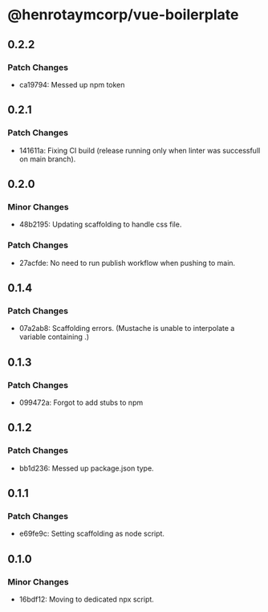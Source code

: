 # @henrotaymcorp/vue-boilerplate

## 0.2.2

### Patch Changes

- ca19794: Messed up npm token

## 0.2.1

### Patch Changes

- 141611a: Fixing CI build (release running only when linter was successfull on main branch).

## 0.2.0

### Minor Changes

- 48b2195: Updating scaffolding to handle css file.

### Patch Changes

- 27acfde: No need to run publish workflow when pushing to main.

## 0.1.4

### Patch Changes

- 07a2ab8: Scaffolding errors. (Mustache is unable to interpolate a variable containing .)

## 0.1.3

### Patch Changes

- 099472a: Forgot to add stubs to npm

## 0.1.2

### Patch Changes

- bb1d236: Messed up package.json type.

## 0.1.1

### Patch Changes

- e69fe9c: Setting scaffolding as node script.

## 0.1.0

### Minor Changes

- 16bdf12: Moving to dedicated npx script.
